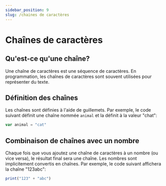 ```yaml
---
sidebar_position: 9
slug: /chaines de caractères
---
```


# Chaînes de caractères

## Qu'est-ce qu'une chaîne?

Une chaîne de caractères est une séquence de caractères. En programmation, les chaînes de caractères sont souvent utilisées pour représenter du texte.

## Définition des chaînes

Les chaînes sont définies à l'aide de guillemets. Par exemple, le code suivant définit une chaîne nommée `animal` et la définit à la valeur "chat":

```jsx
var animal = "cat"
```

## Combinaison de chaînes avec un nombre

Chaque fois que vous ajoutez une chaîne de caractères à un nombre (ou vice versa), le résultat final sera une chaîne. Les nombres sont implicitement convertis en chaînes. Par exemple, le code suivant affichera la chaîne "123abc":

```jsx
print("123" + "abc")
```